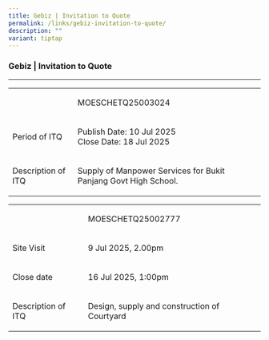 ```yaml
---
title: Gebiz | Invitation to Quote
permalink: /links/gebiz-invitation-to-quote/
description: ""
variant: tiptap
---
```

<h3>Gebiz | Invitation to Quote</h3>
<hr>
<table style="minWidth: 50px">
<colgroup>
<col>
<col>
</colgroup>
<tbody>
<tr>
<td rowspan="1" colspan="1">
<p></p>
</td>
<td rowspan="1" colspan="1">
<p>MOESCHETQ25003024</p>
</td>
</tr>
<tr>
<td rowspan="1" colspan="1">
<p>Period of ITQ</p>
</td>
<td rowspan="1" colspan="1">
<p>Publish Date: 10 Jul 2025
<br>Close Date: 18 Jul 2025</p>
</td>
</tr>
<tr>
<td rowspan="1" colspan="1">
<p>Description of ITQ</p>
</td>
<td rowspan="1" colspan="1">
<p>Supply of Manpower Services for Bukit Panjang Govt High School.</p>
</td>
</tr>
</tbody>
</table>
<table style="minWidth: 50px">
<colgroup>
<col>
<col>
</colgroup>
<tbody>
<tr>
<td rowspan="1" colspan="1">
<p></p>
</td>
<td rowspan="1" colspan="1">
<p>MOESCHETQ25002777</p>
</td>
</tr>
<tr>
<td rowspan="1" colspan="1">
<p>Site Visit</p>
</td>
<td rowspan="1" colspan="1">
<p>9 Jul 2025, 2.00pm</p>
</td>
</tr>
<tr>
<td rowspan="1" colspan="1">
<p>Close date</p>
</td>
<td rowspan="1" colspan="1">
<p>16 Jul 2025, 1:00pm</p>
</td>
</tr>
<tr>
<td rowspan="1" colspan="1">
<p>Description of ITQ</p>
</td>
<td rowspan="1" colspan="1">
<p>Design, supply and construction of Courtyard</p>
</td>
</tr>
</tbody>
</table>
<p></p>
<p></p>